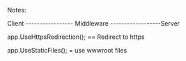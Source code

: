 Notes:

Client ----------------- Middleware ------------------Server

app.UseHttpsRedirection(); == Redirect to https

app.UseStaticFiles(); = use wwwroot files


